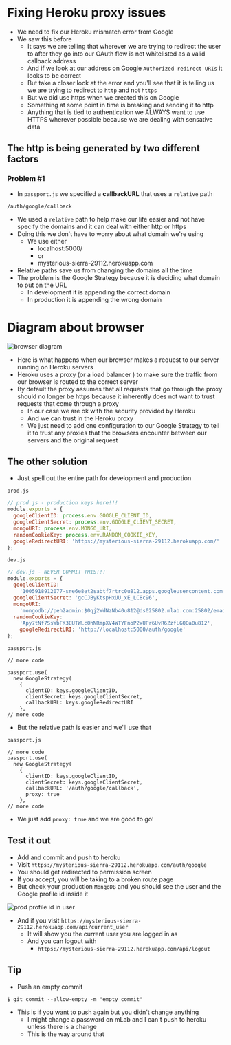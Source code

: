 # Fixing Heroku proxy issues
* We need to fix our Heroku mismatch error from Google
* We saw this before
    - It says we are telling that wherever we are trying to redirect the user to after they go into our OAuth flow is not whitelisted as a valid callback address
    - And if we look at our address on Google `Authorized redirect URIs` it looks to be correct
    - But take a closer look at the error and you'll see that it is telling us we are trying to redirect to `http` and not `https`
    - But we did use https when we created this on Google
    - Something at some point in time is breaking and sending it to http
    - Anything that is tied to authentication we ALWAYS want to use HTTPS wherever possible because we are dealing with sensative data

## The http is being generated by two different factors
### Problem #1
* In `passport.js` we specified a **callbackURL** that uses a `relative` path

`/auth/google/callback`

* We used a `relative` path to help make our life easier and not have specify the domains and it can deal with either http or https
* Doing this we don't have to worry about what domain we're using
    - We use either
        + localhost:5000/
        + or
        + mysterious-sierra-29112.herokuapp.com
* Relative paths save us from changing the domains all the time
* The problem is the Google Strategy because it is deciding what domain to put on the URL
    - In development it is appending the correct domain
    - In production it is appending the wrong domain

# Diagram about browser
![browser diagram](https://i.imgur.com/GsL7vff.png)

* Here is what happens when our browser makes a request to our server running on Heroku servers
* Heroku uses a proxy (or a load balancer ) to make sure the traffic from our browser is routed to the correct server
* By default the proxy assumes that all requests that go through the proxy should no longer be https because it inherently does not want to trust requests that come through a proxy
    - In our case we are ok with the security provided by Heroku
    - And we can trust in the Heroku proxy
    - We just need to add one configuration to our Google Strategy to tell it to trust any proxies that the browsers encounter between our servers and the original request

## The other solution
* Just spell out the entire path for development and production

`prod.js`

```js
// prod.js - production keys here!!!
module.exports = {
  googleClientID: process.env.GOOGLE_CLIENT_ID,
  googleClientSecret: process.env.GOOGLE_CLIENT_SECRET,
  mongoURI: process.env.MONGO_URI,
  randomCookieKey: process.env.RANDOM_COOKIE_KEY,
  googleRedirectURI: 'https://mysterious-sierra-29112.herokuapp.com/'
};
```

`dev.js`

```js
// dev.js - NEVER COMMIT THIS!!!
module.exports = {
  googleClientID:
    '1005918912077-sre6e8et2sabtf7rtrc0u812.apps.googleusercontent.com',
  googleClientSecret: 'gcCJByKtspHxUU_xE_LC8c96',
  mongoURI:
    'mongodb://peh2admin:$0qj2WdNzNb40u812@ds025802.mlab.com:25802/emaily-dev',
  randomCookieKey:
    'Apy7tNf7SsWbFK3EUTWLc0hNRmpXV4WTYFnoP2xUPr6UvR6ZzfLGQOa0u812',
    googleRedirectURI: 'http://localhost:5000/auth/google'
};
```

`passport.js`

```
// more code

passport.use(
  new GoogleStrategy(
    {
      clientID: keys.googleClientID,
      clientSecret: keys.googleClientSecret,
      callbackURL: keys.googleRedirectURI
    },
// more code
```

* But the relative path is easier and we'll use that

`passport.js`

```
// more code
passport.use(
  new GoogleStrategy(
    {
      clientID: keys.googleClientID,
      clientSecret: keys.googleClientSecret,
      callbackURL: '/auth/google/callback',
      proxy: true
    },
// more code
```

* We just add `proxy: true` and we are good to go!

## Test it out
* Add and commit and push to heroku
* Visit `https://mysterious-sierra-29112.herokuapp.com/auth/google`
* You should get redirected to permission screen
* If you accept, you will be taking to a broken route page
* But check your production `MongoDB` and you should see the user and the Google profile id inside it

![prod profile id in user](https://i.imgur.com/rLcuVuI.png)

* And if you visit `https://mysterious-sierra-29112.herokuapp.com/api/current_user`
    - It will show you the current user you are logged in as
    - And you can logout with
        + `https://mysterious-sierra-29112.herokuapp.com/api/logout`

## Tip
* Push an empty commit

`$ git commit --allow-empty -m "empty commit"`

* This is if you want to push again but you didn't change anything
    - I might change a password on mLab and I can't push to heroku unless there is a change
    - This is the way around that
